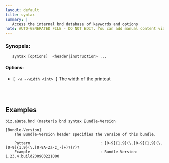 ```yaml
---
layout: default
title: syntax
summary: |
   Access the internal bnd database of keywords and options
note: AUTO-GENERATED FILE - DO NOT EDIT. You can add manual content via same filename in _ext sub-folder. 
---
```


### Synopsis: 
	   syntax [options]  <header|instruction> ...

#### Options: 
- `[ -w --width <int> ]` The width of the printout

<!-- Manual content from: ext/syntax.md --><br /><br />

## Examples

	biz.aQute.bnd (master)$ bnd syntax Bundle-Version
		
	[Bundle-Version]
		The Bundle-Version header specifies the version of this bundle.

		Pattern                               : [0-9]{1,9}(\.[0-9]{1,9}(\.[0-9]{1,9}(\.[0-9A-Za-z_-]+)?)?)?
		Example                               : Bundle-Version: 1.23.4.build200903221000
